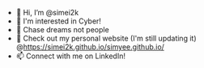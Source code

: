 - 👋 Hi, I’m @simei2k
- 👀 I'm interested in Cyber!
- 🌱 Chase dreams not people 
- 💞️ Check out my personal website (I'm still updating it) @https://simei2k.github.io/simyee.github.io/
- 📫 Connect with me on LinkedIn!

<!---
simei2k/simei2k is a ✨ special ✨ repository because its `README.md` (this file) appears on your GitHub profile.
You can click the Preview link to take a look at your changes.
--->
